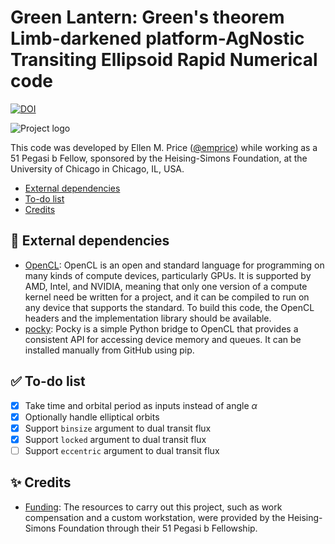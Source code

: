 # Green Lantern: Green's theorem Limb-darkened platform-AgNostic Transiting Ellipsoid Rapid Numerical code

[![DOI](https://img.shields.io/badge/DOI-10.5281%2Fzenodo.14510631-blue?style=for-the-badge)](https://doi.org/10.5281/zenodo.14510630)

![Project logo](/assets/logo.png)

This code was developed by Ellen M. Price ([@emprice](https://github.com/emprice))
while working as a 51 Pegasi b Fellow, sponsored by the Heising-Simons Foundation,
at the University of Chicago in Chicago, IL, USA.

 + [External dependencies](#cactus-external-dependencies)
 + [To-do list](#white_check_mark-to-do-list)
 + [Credits](#sparkles-credits)

## :cactus: External dependencies

 + [OpenCL](https://www.khronos.org/opencl): OpenCL is an open and standard
   language for programming on many kinds of compute devices, particularly
   GPUs. It is supported by AMD, Intel, and NVIDIA, meaning that only one
   version of a compute kernel need be written for a project, and it can
   be compiled to run on any device that supports the standard. To build
   this code, the OpenCL headers and the implementation library should
   be available.
 + [pocky](https://github.com/emprice/pocky): Pocky is a simple Python
   bridge to OpenCL that provides a consistent API for accessing device
   memory and queues. It can be installed manually from GitHub using pip.

## :white_check_mark: To-do list

 - [x] Take time and orbital period as inputs instead of angle $\alpha$
 - [x] Optionally handle elliptical orbits
 - [x] Support `binsize` argument to dual transit flux
 - [x] Support `locked` argument to dual transit flux
 - [ ] Support `eccentric` argument to dual transit flux

## :sparkles: Credits

 + [Funding](https://www.hsfoundation.org/programs/science/51-pegasi-b-fellowship):
   The resources to carry out this project, such as work compensation and
   a custom workstation, were provided by the Heising-Simons Foundation through
   their 51 Pegasi b Fellowship.

<!-- vim: set ft=markdown: -->
